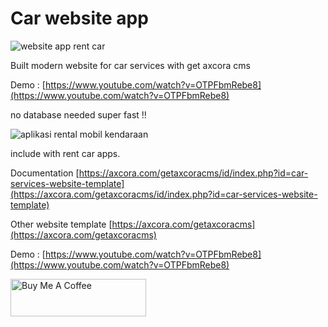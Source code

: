 # Car website app

![website app rent car](https://blogger.googleusercontent.com/img/b/R29vZ2xl/AVvXsEgNguegWkTQCp3wgHq-cdM_8GOY4iSy0C7jRuHSeT7jJkn8dY9SJ-Wk3EDsGdgxqIrP3_Gs9BDIONB2U0SCM4wR6KNI4kFpfnpBpALAjxxd6g2iarbWgMDfyv6p0XUubeeUniiPBn0Y64iqjylgywC9p6E2WReFfFbYMYG5BeuE7imFFD8jG_vZuDe0Gw/s1902/Screenshot%202023-05-28%20at%2013-05-44%20About.png)

Built modern website for car services with get axcora cms

Demo : [https://www.youtube.com/watch?v=OTPFbmRebe8](https://www.youtube.com/watch?v=OTPFbmRebe8)

no database needed super fast !!

![aplikasi rental mobil kendaraan](https://blogger.googleusercontent.com/img/b/R29vZ2xl/AVvXsEiaFCV3irs6pDUQDhSfqVkG2UdaBEAAu-eHGp_YQe2k68qYBWiwfk1A7kVleTIJRBcNGRWjel6shiar4aWX0ZIgXFsl6HRic5kYrF3xhsS-VtlX2B2HoV0ce8NPQyvL_RitECKLnYEt9mpnzy1I6Z_DQOdpyKjCULyots09f05wO7R83rw9CEgv8sCeXw/s1902/Screenshot%202023-05-28%20at%2013-06-24%20Add%20New%20Transaksi.png)

include with rent car apps.

Documentation [https://axcora.com/getaxcoracms/id/index.php?id=car-services-website-template](https://axcora.com/getaxcoracms/id/index.php?id=car-services-website-template)

Other website template [https://axcora.com/getaxcoracms](https://axcora.com/getaxcoracms)

Demo : [https://www.youtube.com/watch?v=OTPFbmRebe8](https://www.youtube.com/watch?v=OTPFbmRebe8)


<a href="https://www.buymeacoffee.com/axcora" target="_blank"><img src="https://cdn.buymeacoffee.com/buttons/v2/default-yellow.png" alt="Buy Me A Coffee" style="height: 60px !important;width: 217px !important;" ></a>
